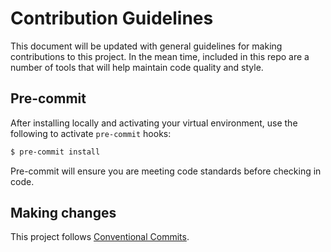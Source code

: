 Contribution Guidelines
=======================

This document will be updated with general guidelines for making contributions
to this project. In the mean time, included in this repo are a number of tools
that will help maintain code quality and style.

## Pre-commit

After installing locally and activating your virtual environment, use the
following to activate `pre-commit` hooks:

```sh
$ pre-commit install
```

Pre-commit will ensure you are meeting code standards before checking in code.

## Making changes

This project follows [Conventional Commits][commits].

[commits]: https://www.conventionalcommits.org/en/v1.0.0-beta.2/
